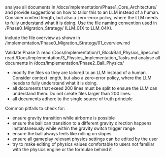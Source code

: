 analyse all documents in /docs/implementation/Phase1_Core_Architecture/ and provide suggestions on how to tailor this to an LLM instead of a human. Consider context length, but also a zero-error policy, where the LLM needs to fully understand what it is doing. Use the file naming convention used in /Phase0_Migration_Strategy/ (LLM_01X to LLM_04X). 




include the file overview as shown in /implememtation/Phase0_Migration_Strategy/01_overview.md









Validate Phase 2:
read /Docs/Implementation/1_BlockBall_Physics_Spec.md
read /Docs/Implementation/3_Physics_Implementation_Tasks.md
analyse all documents in /docs/implementation/Phase2_Ball_Physics/ 

- modify the files so they are tailored to an LLM instead of a human. Consider context length, but also a zero-error policy, where the LLM needs to fully understand what it is doing.
- all documents that exeed 200 lines must be split to ensure the LLM can understand them. Do not create files larger than 200 lines.
- all documents adhere to the single source of truth principle

Common pitfalls to check for:
- ensure gravity transition while airborne is possible
- ensure the ball can transition to a different gravity direction happens instantaneously while within the gravity switch trigger range
- ensure the ball always feels like rolling on slopes
- ensure all gameplay relevant physics settings can be edited by the user
- try to make editing of physics values comfortable to users not familiar with the physics engine or the formulae behind it